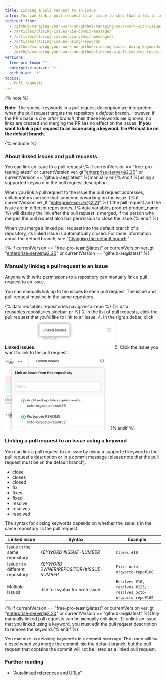 ```yaml
---
title: Linking a pull request to an issue
intro: You can link a pull request to an issue to show that a fix is in progress and to automatically close the issue when the pull request is merged.
redirect_from:
  - /github/managing-your-work-on-github/managing-your-work-with-issues-and-pull-requests/linking-a-pull-request-to-an-issue
  - /articles/closing-issues-via-commit-message/
  - /articles/closing-issues-via-commit-messages/
  - /articles/closing-issues-using-keywords
  - /github/managing-your-work-on-github/closing-issues-using-keywords
  - /github/managing-your-work-on-github/linking-a-pull-request-to-an-issue
versions:
  free-pro-team: '*'
  enterprise-server: '*'
  github-ae: '*'
topics:
  - Pull requests
---
```

{% note %}

**Note:** The special keywords in a pull request description are interpreted when the pull request targets the repository's *default* branch. However, if the PR's base is *any other branch*, then these keywords are ignored, no links are created and merging the PR has no effect on the issues. **If you want to link a pull request to an issue using a keyword, the PR must be on the default branch.**

{% endnote %}

### About linked issues and pull requests

You can link an issue to a pull request {% if currentVersion == "free-pro-team@latest" or currentVersion ver_gt "enterprise-server@2.20" or currentVersion == "github-ae@latest" %}manually or {% endif %}using a supported keyword in the pull request description. 

When you link a pull request to the issue the pull request addresses, collaborators can see that someone is working on the issue. {% if currentVersion ver_lt "enterprise-server@2.21" %}If the pull request and the issue are in different repositories, {% data variables.product.product_name %} will display the link after the pull request is merged, if the person who merges the pull request also has permission to close the issue.{% endif %}

When you merge a linked pull request into the default branch of a repository, its linked issue is automatically closed. For more information about the default branch, see "[Changing the default branch](/github/administering-a-repository/changing-the-default-branch)."

{% if currentVersion == "free-pro-team@latest" or currentVersion ver_gt "enterprise-server@2.20" or currentVersion == "github-ae@latest" %}
### Manually linking a pull request to an issue

Anyone with write permissions to a repository can manually link a pull request to an issue.

You can manually link up to ten issues to each pull request. The issue and pull request must be in the same repository.

{% data reusables.repositories.navigate-to-repo %}
{% data reusables.repositories.sidebar-pr %}
3. In the list of pull requests, click the pull request that you'd like to link to an issue.
4. In the right sidebar, click **Linked issues**.
  ![Linked issues in the right sidebar](/assets/images/help/pull_requests/linked-issues.png)
5. Click the issue you want to link to the pull request.
  ![Drop down to link issue](/assets/images/help/pull_requests/link-issue-drop-down.png)
{% endif %}

### Linking a pull request to an issue using a keyword

You can link a pull request to an issue by using a supported keyword in the pull request's description or in a commit message (please note that the pull request must be on the default branch). 

* close
* closes
* closed
* fix
* fixes
* fixed
* resolve
* resolves
* resolved

The syntax for closing keywords depends on whether the issue is in the same repository as the pull request.

Linked issue | Syntax | Example
--------------- | ------ | ------
Issue in the same repository | *KEYWORD* #*ISSUE-NUMBER* | `Closes #10`
Issue in a different repository | *KEYWORD* *OWNER*/*REPOSITORY*#*ISSUE-NUMBER* | `Fixes octo-org/octo-repo#100`
Multiple issues | Use full syntax for each issue | `Resolves #10, resolves #123, resolves octo-org/octo-repo#100`

{% if currentVersion == "free-pro-team@latest" or currentVersion ver_gt "enterprise-server@2.20" or currentVersion == "github-ae@latest" %}Only manually linked pull requests can be manually unlinked. To unlink an issue that you linked using a keyword, you must edit the pull request description to remove the keyword.{% endif %}

You can also use closing keywords in a commit message. The issue will be closed when you merge the commit into the default branch, but the pull request that contains the commit will not be listed as a linked pull request.

### Further reading

- "[Autolinked references and URLs](/articles/autolinked-references-and-urls/#issues-and-pull-requests)"
